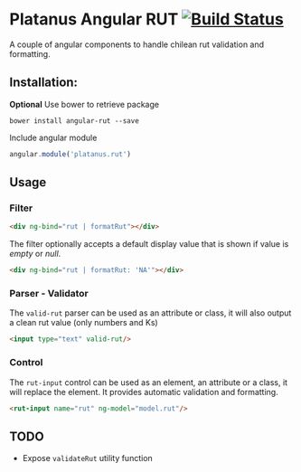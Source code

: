 Platanus Angular RUT [![Build Status](https://secure.travis-ci.org/platanus/angular-rut.png)](https://travis-ci.org/platanus/angular-rut)
===============

A couple of angular components to handle chilean rut validation and formatting.

## Installation:

**Optional** Use bower to retrieve package

```
bower install angular-rut --save
```

Include angular module

```javascript
angular.module('platanus.rut')
```

## Usage

### Filter

```html
<div ng-bind="rut | formatRut"></div>
```

The filter optionally accepts a default display value that is shown if value is _empty_ or _null_.

```html
<div ng-bind="rut | formatRut: 'NA'"></div>
```

### Parser - Validator

The `valid-rut` parser can be used as an attribute or class, it will also output a clean rut value (only numbers and Ks)

```html
<input type="text" valid-rut/>
```

### Control

The `rut-input` control can be used as an element, an attribute or a class, it will replace the element. It provides automatic validation and formatting.

```html
<rut-input name="rut" ng-model="model.rut"/>
```

## TODO

* Expose `validateRut` utility function


